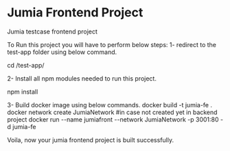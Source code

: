 # Jumia Frontend Project
 Jumia testcase frontend project
 
 To Run this project you will have to perform below steps:
 1- redirect to the test-app folder using below command.
 
 cd /test-app/
 
 2- Install all npm modules needed to run this project.
 
 npm install
 
 3- Build docker image using below commands.
 docker build -t jumia-fe .
 docker network create JumiaNetwork #in case not created yet in backend project
 docker run --name jumiafront --network JumiaNetwork -p 3001:80 -d jumia-fe

Voila, now your jumia frontend project is built successfully.

